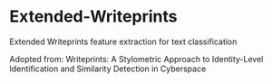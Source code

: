 # Extended-Writeprints
Extended Writeprints feature extraction for text classification

Adopted from: 
Writeprints: A Stylometric Approach to
Identity-Level Identification and Similarity
Detection in Cyberspace
